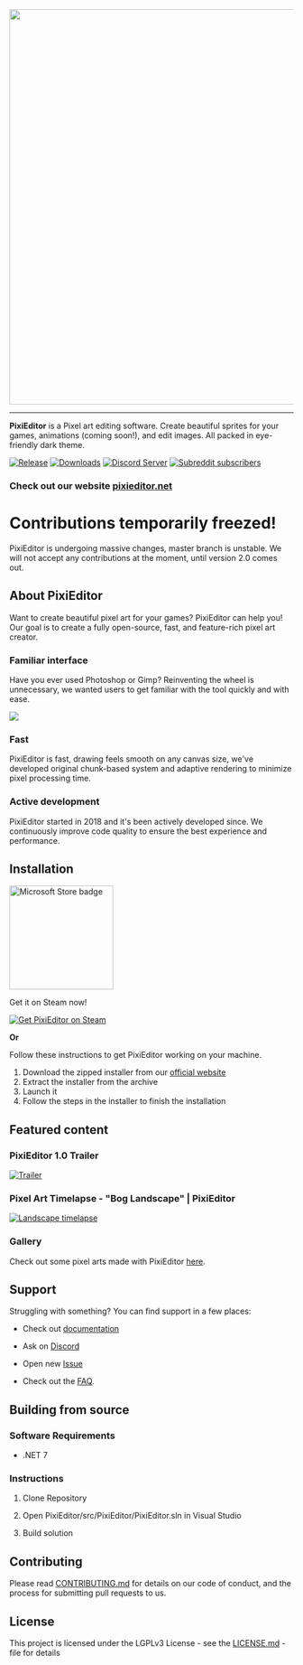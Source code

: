 <img src="https://user-images.githubusercontent.com/25402427/102633463-c1d3bb80-4150-11eb-8262-535e568fa781.png" width="700">

---

**PixiEditor** is a Pixel art editing software. Create beautiful sprites for your games, animations (coming soon!), and edit images. All packed in eye-friendly dark theme.

[![Release](https://img.shields.io/github/v/release/flabbet/PixiEditor)](https://github.com/flabbet/PixiEditor/releases) 
[![Downloads](https://img.shields.io/github/downloads/PixiEditor/PixiEditor/total)](https://github.com/flabbet/PixiEditor/releases)
[![Discord Server](https://badgen.net/badge/discord/join%20chat/7289DA?icon=discord)](https://discord.gg/qSRMYmq)
[![Subreddit subscribers](https://img.shields.io/reddit/subreddit-subscribers/PixiEditor?label=%20r%2FPixiEditor&logoColor=%23e3002d)](https://reddit.com/r/PixiEditor)

### Check out our website [pixieditor.net](https://pixieditor.net)

# Contributions temporarily freezed!

PixiEditor is undergoing massive changes, master branch is unstable. We will not accept any contributions at the moment, until version 2.0 comes out.

## About PixiEditor

Want to create beautiful pixel art for your games? PixiEditor can help you! Our goal is to create a fully open-source, fast, and feature-rich pixel art creator. 

### Familiar interface

Have you ever used Photoshop or Gimp? Reinventing the wheel is unnecessary, we wanted users to get familiar with the tool quickly and with ease. 

![](https://user-images.githubusercontent.com/45312141/235351211-e00bcaea-9c63-4ecd-a2ee-e4fb2b2c9651.png)

### Fast

PixiEditor is fast, drawing feels smooth on any canvas size, we've developed original chunk-based system and adaptive rendering to minimize pixel processing time.

### Active development

PixiEditor started in 2018 and it's been actively developed since. We continuously improve code quality to ensure the best experience and performance.


## Installation

<a href='//www.microsoft.com/store/apps/9NDDRHS8PBRN?cid=storebadge&ocid=badge'><img src='https://developer.microsoft.com/store/badges/images/English_get-it-from-MS.png' alt='Microsoft Store badge' width="184"/></a>

Get it on Steam now!

[![Get PixiEditor on Steam](https://user-images.githubusercontent.com/121322/228988640-32fe5bd3-9dd0-4f3b-a8f2-f744bd9b50b5.png)](https://store.steampowered.com/app/2218560/PixiEditor__Pixel_Art_Editor?utm_source=GitHub)

**Or**

Follow these instructions to get PixiEditor working on your machine.

1. Download the zipped installer from our [official website](https://pixieditor.net/download)
2. Extract the installer from the archive
3. Launch it
4. Follow the steps in the installer to finish the installation


## Featured content

### PixiEditor 1.0 Trailer

[![Trailer](https://img.youtube.com/vi/UK8HnrAQhCo/0.jpg)](https://www.youtube.com/watch?v=UK8HnrAQhCo)

### Pixel Art Timelapse - "Bog Landscape" | PixiEditor

[![Landscape timelapse](https://img.youtube.com/vi/bzC-wy6HCB8/0.jpg)](https://www.youtube.com/watch?v=bzC-wy6HCB8)

### Gallery

Check out some pixel arts made with PixiEditor [here](https://github.com/PixiEditor/PixiEditor/wiki/Gallery).


## Support

Struggling with something? You can find support in a few places:

* Check out [documentation](https://github.com/flabbet/PixiEditor/wiki)

* Ask on [Discord](https://discord.gg/qSRMYmq)
* Open new [Issue](https://github.com/flabbet/PixiEditor/issues)
* Check out the [FAQ](https://github.com/PixiEditor/PixiEditor/wiki/FAQ). 



## Building from source

### Software Requirements

* .NET 7

### Instructions

1. Clone Repository

2. Open PixiEditor/src/PixiEditor/PixiEditor.sln in Visual Studio

3. Build solution

## Contributing 

Please read [CONTRIBUTING.md](https://github.com/flabbet/PixiEditor/blob/master/CONTRIBUTING.md) for details on our code of conduct, and the process for submitting pull requests to us.

## License

This project is licensed under the LGPLv3 License - see the [LICENSE.md](https://github.com/flabbet/PixiEditor/blob/master/LICENSE) - file for details
